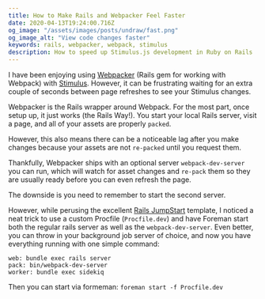 ```yaml
---
title: How to Make Rails and Webpacker Feel Faster
date: 2020-04-13T19:24:00.716Z
og_image: "/assets/images/posts/undraw/fast.png"
og_image_alt: "View code changes faster"
keywords: rails, webpacker, webpack, stimulus
description: How to speed up Stimulus.js development in Ruby on Rails
---
```


I have been enjoying using [Webpacker](https://github.com/rails/webpacker) (Rails gem for working with Webpack) with [Stimulus](https://stimulusjs.org/). However, it can be frustrating waiting for an extra couple of seconds between page refreshes to see your Stimulus changes.

Webpacker is the Rails wrapper around Webpack. For the most part, once setup up, it just works (the Rails Way!). You start your local Rails server, visit a page, and all of your assets are properly `packed`.

However, this also means there can be a noticeable lag after you make changes because your assets are not `re-packed` until you request them.

Thankfully, Webpacker ships with an optional server `webpack-dev-server` you can run, which will watch for asset changes and `re-pack` them so they are usually ready before you can even refresh the page.

The downside is you need to remember to start the second server.

However, while perusing the excellent [Rails JumpStart](https://github.com/excid3/jumpstart) template, I noticed a neat trick to use a custom Procfile (`Procfile.dev`) and have Foreman start both the regular rails server as well as the `webpack-dev-server`. Even better, you can throw in your background job server of choice, and now you have everything running with one simple command:

```
web: bundle exec rails server
pack: bin/webpack-dev-server
worker: bundle exec sidekiq
```

Then you can start via formeman: `foreman start -f Procfile.dev`
